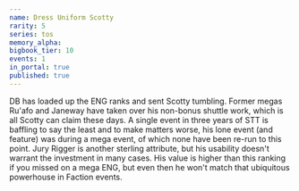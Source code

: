 ```yaml
---
name: Dress Uniform Scotty
rarity: 5
series: tos
memory_alpha:
bigbook_tier: 10
events: 1
in_portal: true
published: true
---
```


DB has loaded up the ENG ranks and sent Scotty tumbling. Former megas Ru'afo and Janeway have taken over his non-bonus shuttle work, which is all Scotty can claim these days. A single event in three years of STT is baffling to say the least and to make matters worse, his lone event (and feature) was during a mega event, of which none have been re-run to this point. Jury Rigger is another sterling attribute, but his usability doesn't warrant the investment in many cases. His value is higher than this ranking if you missed on a mega ENG, but even then he won't match that ubiquitous powerhouse in Faction events.

